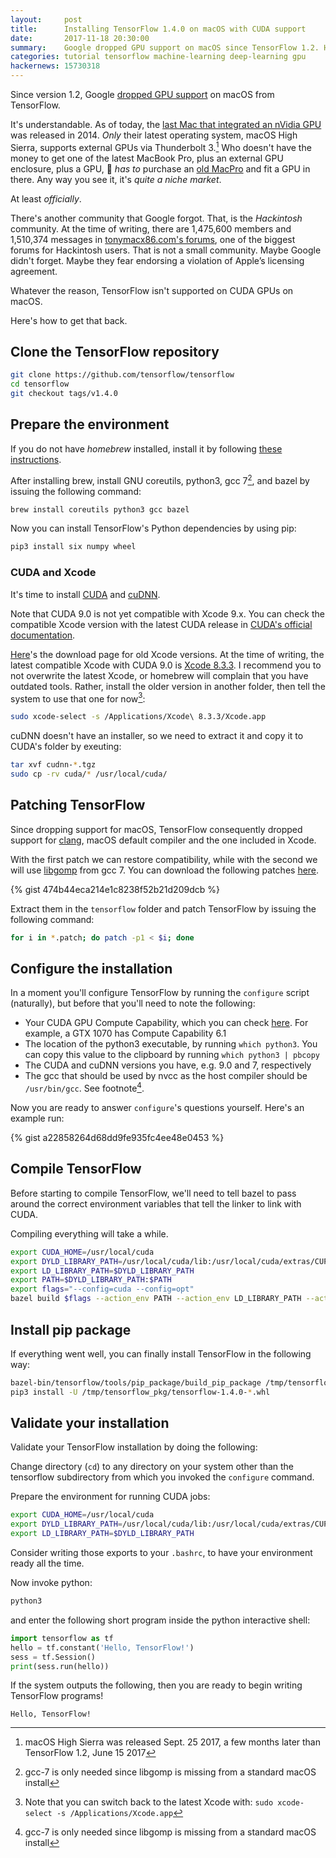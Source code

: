 ```yaml
---
layout:     post
title:      Installing TensorFlow 1.4.0 on macOS with CUDA support
date:       2017-11-18 20:30:00
summary:    Google dropped GPU support on macOS since TensorFlow 1.2. Here's how to get it back on the latest versions of TensorFlow, CUDA 9, cuDNN 7 and macOS High Sierra.
categories: tutorial tensorflow machine-learning deep-learning gpu
hackernews: 15730318
---
```


Since version 1.2, Google [dropped GPU support](https://www.tensorflow.org/install/install_mac) on macOS from TensorFlow.

It's understandable. As of today, the [last Mac that integrated an nVidia GPU](https://support.apple.com/kb/SP704?locale=en_US) was released in 2014. *Only* their latest operating system, macOS High Sierra, supports external GPUs via Thunderbolt 3.[^1] Who doesn't have the money to get one of the latest MacBook Pro, plus an external GPU enclosure, plus a GPU, 💸 *has to* purchase an [old MacPro](https://support.apple.com/kb/SP652?viewlocale=en_US&locale=en_US) and fit a GPU in there. Any way you see it, it's *quite a niche market*.


At least *officially*.

There's another community that Google forgot. That, is the *Hackintosh* community. At the time of writing, there are 1,475,600 members and 1,510,374 messages in [tonymacx86.com's forums](https://www.tonymacx86.com/forums/), one of the biggest forums for Hackintosh users. That is not a small community. Maybe Google didn't forget. Maybe they fear endorsing a violation of Apple’s licensing agreement.

Whatever the reason, TensorFlow isn't supported on CUDA GPUs on macOS.

Here's how to get that back.

## Clone the TensorFlow repository

```bash
git clone https://github.com/tensorflow/tensorflow
cd tensorflow
git checkout tags/v1.4.0
```

## Prepare the environment

If you do not have *homebrew* installed, install it by following [these instructions](https://brew.sh).

After installing brew, install GNU coreutils, python3, gcc 7[^2], and bazel by issuing the following command:

```bash
brew install coreutils python3 gcc bazel
```

Now you can install TensorFlow's Python dependencies by using pip:
```bash
pip3 install six numpy wheel
```

### CUDA and Xcode
It's time to install [CUDA](https://developer.nvidia.com/cuda) and [cuDNN](https://developer.nvidia.com/cudnn).

Note that CUDA 9.0 is not yet compatible with Xcode 9.x. You can check the compatible Xcode version with the latest CUDA release in [CUDA's official documentation](http://docs.nvidia.com/cuda/cuda-installation-guide-mac-os-x/index.html).

[Here](https://developer.apple.com/download/more/)'s the download page for old Xcode versions. At the time of writing, the latest compatible Xcode with CUDA 9.0 is [Xcode 8.3.3](https://download.developer.apple.com/Developer_Tools/Xcode_8.3.3/Xcode8.3.3.xip). I recommend you to not overwrite the latest Xcode, or homebrew will complain that you have outdated tools. Rather, install the older version in another folder, then tell the system to use that one for now[^3]:

```bash
sudo xcode-select -s /Applications/Xcode\ 8.3.3/Xcode.app
```

cuDNN doesn't have an installer, so we need to extract it and copy it to CUDA's folder by exeuting:

```bash
tar xvf cudnn-*.tgz
sudo cp -rv cuda/* /usr/local/cuda/
```

## Patching TensorFlow

Since dropping support for macOS, TensorFlow consequently dropped support for [clang](http://clang.llvm.org/), macOS default compiler and the one included in Xcode.

With the first patch we can restore compatibility, while with the second we will use [libgomp](https://gcc.gnu.org/onlinedocs/libgomp/) from gcc 7. You can download the following patches [here](https://gist.github.com/crmne/474b44eca214e1c8238f52b21d209dcb/archive/master.zip).

{% gist 474b44eca214e1c8238f52b21d209dcb %}

Extract them in the `tensorflow` folder and patch TensorFlow by issuing the following command:

```bash
for i in *.patch; do patch -p1 < $i; done
```

## Configure the installation

In a moment you'll configure TensorFlow by running the `configure` script (naturally), but before that you'll need to note the following:

* Your CUDA GPU Compute Capability, which you can check [here](https://developer.nvidia.com/cuda-gpus). For example, a GTX 1070 has Compute Capability 6.1
* The location of the python3 executable, by running `which python3`. You can copy this value to the clipboard by running `which python3 | pbcopy`
* The CUDA and cuDNN versions you have, e.g. 9.0 and 7, respectively
* The gcc that should be used by nvcc as the host compiler should be `/usr/bin/gcc`. See footnote[^2].

Now you are ready to answer `configure`'s questions yourself. Here's an example run:

{% gist a22858264d68dd9fe935fc4ee48e0453 %}

## Compile TensorFlow

Before starting to compile TensorFlow, we'll need to tell bazel to pass around the correct environment variables that tell the linker to link with CUDA.

Compiling everything will take a while.

```bash
export CUDA_HOME=/usr/local/cuda
export DYLD_LIBRARY_PATH=/usr/local/cuda/lib:/usr/local/cuda/extras/CUPTI/lib
export LD_LIBRARY_PATH=$DYLD_LIBRARY_PATH
export PATH=$DYLD_LIBRARY_PATH:$PATH
export flags="--config=cuda --config=opt"
bazel build $flags --action_env PATH --action_env LD_LIBRARY_PATH --action_env DYLD_LIBRARY_PATH //tensorflow/tools/pip_package:build_pip_package
```

## Install pip package

If everything went well, you can finally install TensorFlow in the following way:

```bash
bazel-bin/tensorflow/tools/pip_package/build_pip_package /tmp/tensorflow_pkg
pip3 install -U /tmp/tensorflow_pkg/tensorflow-1.4.0-*.whl
```

## Validate your installation

Validate your TensorFlow installation by doing the following:

Change directory (`cd`) to any directory on your system other than the tensorflow subdirectory from which you invoked the `configure` command.

Prepare the environment for running CUDA jobs:

```bash
export CUDA_HOME=/usr/local/cuda
export DYLD_LIBRARY_PATH=/usr/local/cuda/lib:/usr/local/cuda/extras/CUPTI/lib
export LD_LIBRARY_PATH=$DYLD_LIBRARY_PATH
```

Consider writing those exports to your `.bashrc`, to have your environment ready all the time.

Now invoke python:

```bash
python3
```

and enter the following short program inside the python interactive shell:

```python
import tensorflow as tf
hello = tf.constant('Hello, TensorFlow!')
sess = tf.Session()
print(sess.run(hello))
```

If the system outputs the following, then you are ready to begin writing TensorFlow programs!

```
Hello, TensorFlow!
```

[^1]: macOS High Sierra was released Sept. 25 2017, a few months later than TensorFlow 1.2, June 15 2017
[^2]: gcc-7 is only needed since libgomp is missing from a standard macOS install
[^3]: Note that you can switch back to the latest Xcode with: ```sudo xcode-select -s /Applications/Xcode.app```
